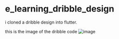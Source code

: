 # e_learning_dribble_design

i cloned a dribble design into flutter.

this is the image of the dribble code
![image](https://github.com/najiibmohamed11/e-learning-app-flutter/assets/114617596/9b8271b9-c5e2-4180-9715-66f398978b50)
